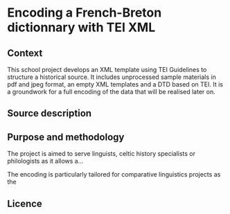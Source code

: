 # Encoding a French-Breton dictionnary with TEI XML
## Context 
This school project develops an XML template using TEI Guidelines to structure a historical source. It includes unprocessed sample materials in pdf and jpeg format, an empty XML templates and a DTD based on TEI. It is a groundwork for a full encoding of the data that will be realised later on. 
## Source description
## Purpose and methodology
The project is aimed to serve linguists, celtic history specialists or philologists as it allows a... 


The encoding is particularly tailored for comparative linguistics projects as the 

## Licence 
